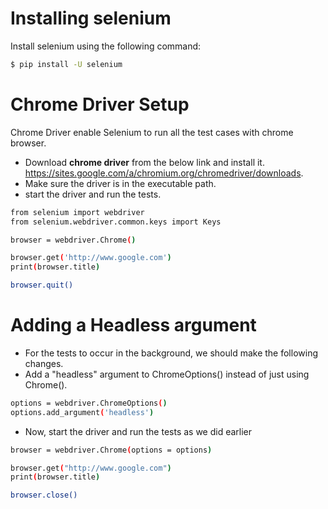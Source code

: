 # Installing selenium


Install selenium using the following command:

  ```sh
$ pip install -U selenium
```

# Chrome Driver Setup
Chrome Driver enable Selenium to run all the test cases with chrome browser.
  - Download **chrome driver** from the below link and install it. https://sites.google.com/a/chromium.org/chromedriver/downloads. 
  - Make sure the driver is in the executable path.
  - start the driver and run the tests.
```sh
from selenium import webdriver
from selenium.webdriver.common.keys import Keys

browser = webdriver.Chrome()

browser.get('http://www.google.com')
print(browser.title)

browser.quit()
```
# Adding a Headless argument
  - For the tests to occur in the background, we should make the following changes.
  - Add a "headless" argument to ChromeOptions() instead of just using Chrome().
  ```sh
  options = webdriver.ChromeOptions()
  options.add_argument('headless')
  ```
  - Now, start the driver and run the tests as we did earlier
  ```sh
  browser = webdriver.Chrome(options = options)

browser.get("http://www.google.com")
print(browser.title)

browser.close()
  ```
